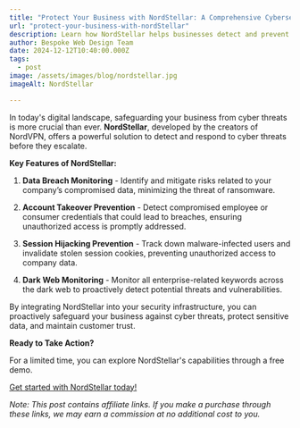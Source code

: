 ```yaml
---
title: "Protect Your Business with NordStellar: A Comprehensive Cybersecurity Solution"
url: "protect-your-business-with-nordStellar"
description: Learn how NordStellar helps businesses detect and prevent cyber threats with features like data breach monitoring, account takeover prevention, and dark web scanning.
author: Bespoke Web Design Team
date: 2024-12-12T10:40:00.000Z
tags:
  - post
image: /assets/images/blog/nordstellar.jpg
imageAlt: NordStellar

---
```

In today's digital landscape, safeguarding your business from cyber threats is more crucial than ever. **NordStellar**, developed by the creators of NordVPN, offers a powerful solution to detect and respond to cyber threats before they escalate.

**Key Features of NordStellar:**

1. **Data Breach Monitoring** - Identify and mitigate risks related to your company’s compromised data, minimizing the threat of ransomware.

2. **Account Takeover Prevention** - Detect compromised employee or consumer credentials that could lead to breaches, ensuring unauthorized access is promptly addressed.

3. **Session Hijacking Prevention** - Track down malware-infected users and invalidate stolen session cookies, preventing unauthorized access to company data.

4. **Dark Web Monitoring** - Monitor all enterprise-related keywords across the dark web to proactively detect potential threats and vulnerabilities.

By integrating NordStellar into your security infrastructure, you can proactively safeguard your business against cyber threats, protect sensitive data, and maintain customer trust.

**Ready to Take Action?**

For a limited time, you can explore NordStellar's capabilities through a free demo.

<a href="https://go.nordstellar.net/aff_c?offer_id=927&aff_id=111266&url_id=29113" target="_blank">Get started with NordStellar today!</a>

*Note: This post contains affiliate links. If you make a purchase through these links, we may earn a commission at no additional cost to you.*